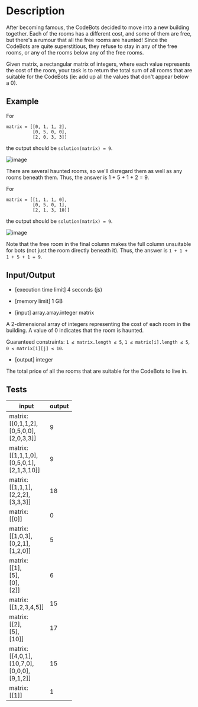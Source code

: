 # Description

After becoming famous, the CodeBots decided to move into a new building together. Each of the rooms has a different cost, and some of them are free, but there's a rumour that all the free rooms are haunted! Since the CodeBots are quite superstitious, they refuse to stay in any of the free rooms, or any of the rooms below any of the free rooms.

Given matrix, a rectangular matrix of integers, where each value represents the cost of the room, your task is to return the total sum of all rooms that are suitable for the CodeBots (ie: add up all the values that don't appear below a 0).

## Example

For
```
matrix = [[0, 1, 1, 2],
          [0, 5, 0, 0],
          [2, 0, 3, 3]]
```
the output should be
`solution(matrix) = 9`.

![image](https://github.com/lucasbbs/codesignal_matrixElementSum/assets/45081920/7a911fb2-eaf7-4c24-81d7-85a1ad6ac189)


There are several haunted rooms, so we'll disregard them as well as any rooms beneath them. Thus, the answer is 1 + 5 + 1 + 2 = 9.

For
```
matrix = [[1, 1, 1, 0],
          [0, 5, 0, 1],
          [2, 1, 3, 10]]
```
the output should be
`solution(matrix) = 9`.

![image](https://github.com/lucasbbs/codesignal_matrixElementSum/assets/45081920/0bf9387d-64a7-4c61-bdd0-62e783af2442)


Note that the free room in the final column makes the full column unsuitable for bots (not just the room directly beneath it). Thus, the answer is `1 + 1 + 1 + 5 + 1 = 9`.

## Input/Output

- [execution time limit] 4 seconds (js)

- [memory limit] 1 GB

- [input] array.array.integer matrix

A 2-dimensional array of integers representing the cost of each room in the building. A value of 0 indicates that the room is haunted.

Guaranteed constraints:
`1 ≤ matrix.length ≤ 5`,
`1 ≤ matrix[i].length ≤ 5`,
`0 ≤ matrix[i][j] ≤ 10`.

- [output] integer

The total price of all the rooms that are suitable for the CodeBots to live in.

## Tests

|input|output|
|-----|------|
|matrix:<br /> [[0,1,1,2],<br />[0,5,0,0],<br />[2,0,3,3]]|9|
|matrix:<br /> [[1,1,1,0],<br />[0,5,0,1],<br />[2,1,3,10]]|9|
|matrix:<br /> [[1,1,1],<br />[2,2,2],<br />[3,3,3]]|18|
|matrix:<br /> [[0]]|0|
|matrix:<br /> [[1,0,3],<br />[0,2,1],<br />[1,2,0]]|5|
|matrix:<br /> [[1],<br />[5],<br />[0],<br />[2]]|6|
|matrix:<br /> [[1,2,3,4,5]]|15|
|matrix:<br /> [[2],<br />[5],<br />[10]]|17|
|matrix:<br /> [[4,0,1],<br />[10,7,0],<br />[0,0,0],<br />[9,1,2]]|15|
|matrix:<br /> [[1]]|1|


